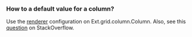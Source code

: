 ### How to a default value for a column?

Use the
[renderer]('http://docs.sencha.com/extjs/4.2.1/#!/api/Ext.grid.column.Column-cfg-renderer')
configuration on Ext.grid.column.Column. Also, see this
[question]("http://stackoverflow.com/questions/16996832/set-default-value-of-a-column-extjs")
on StackOverflow.

